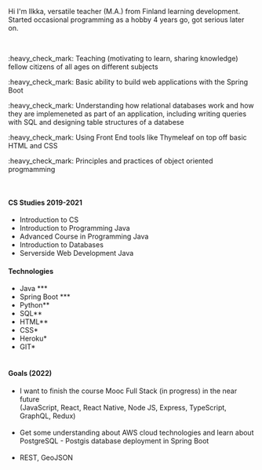 <p>Hi I'm Ilkka, versatile teacher (M.A.) from Finland learning development. Started occasional programming as a hobby 4 years go, got serious later on.</p>
<br>
<p>:heavy_check_mark: Teaching (motivating to learn, sharing knowledge) fellow citizens of all ages on different subjects</p>
<p>:heavy_check_mark: Basic ability to build web applications with the Spring Boot </p>
<p>:heavy_check_mark: Understanding how relational databases work and how they are implemeneted as part of an application, including writing queries with SQL and designing table structures of a databese</p>
<p>:heavy_check_mark: Using Front End tools like Thymeleaf on top off basic HTML and CSS </p>
<p>:heavy_check_mark: Principles and practices of object oriented progmamming </p>


<br>
<h4>CS Studies 2019-2021</h4>
<ul>
<li>Introduction to CS</li>
<li>Introduction to Programming Java</li>
<li>Advanced Course in Programming Java</li>
<li>Introduction to Databases</li>
<li>Serverside Web Development Java</li>


</ul

<br>
<h4>Technologies</h4>

<ul>
<li>Java ***</li>
<li>Spring Boot ***</li>
<li>Python**</li>
<li>SQL**</li>
<li>HTML**</li>
<li>CSS*</li>
<li>Heroku*</li>
<li>GIT*</li>
<br>
</ul>

<h4>Goals (2022)</h4>



<ul>
<li>I want to finish the course Mooc Full Stack (in progress) in the near future 
<br>
(JavaScript, React, React Native, Node JS, Express, TypeScript, GraphQL, Redux)</li>
<br>
<li>Get some understanding about AWS cloud technologies and learn about PostgreSQL - Postgis database deployment in Spring Boot
<br>
<br>
<li>REST, GeoJSON


</ul>
